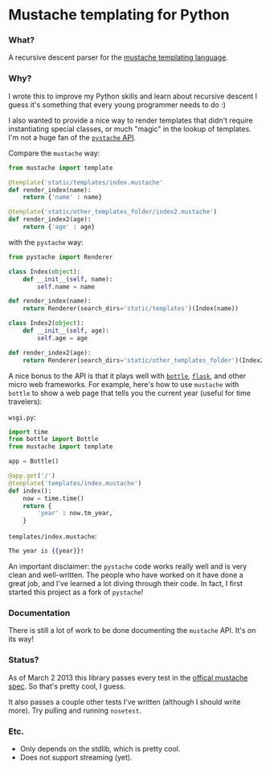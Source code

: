 # Mustache templating for Python

### What?
A recursive descent parser for the [mustache templating
language](http://mustache.github.com/).

### Why?

I wrote this to improve my Python skills and learn about recursive descent I
guess it's something that every young programmer needs to do :)

I also wanted to provide a nice way to render templates that didn't require
instantiating special classes, or much "magic" in the lookup of templates. I'm
not a huge fan of the [`pystache`
API](https://github.com/defunkt/pystache#use-it).

Compare the `mustache` way:

```python
from mustache import template

@template('static/templates/index.mustache'
def render_index(name):
    return {'name' : name}

@template('static/other_templates_folder/index2.mustache')
def render_index2(age):
    return {'age' : age}
```

with the `pystache` way:

```python
from pystache import Renderer

class Index(object):
    def __init__(self, name):
        self.name = name

def render_index(name):
    return Renderer(search_dirs='static/templates')(Index(name))

class Index2(object):
    def __init__(self, age):
        self.age = age

def render_index2(age):
    return Renderer(search_dirs='static/other_templates_folder')(Index2(name))
```

A nice bonus to the API is that it plays well with [`bottle`](bottlepy.org),
[`flask`](http://flask.pocoo.org/), and other micro web frameworks. For example,
here's how to use `mustache` with `bottle` to show a web page that tells you the
current year (useful for time travelers):

`wsgi.py`:

```python
import time
from bottle import Bottle
from mustache import template

app = Bottle()

@app.get('/')
@template('templates/index.mustache')
def index():
    now = time.time()
    return {
        'year' : now.tm_year,
    }
```

`templates/index.mustache`:

```mustache
The year is {{year}}!
```


An important disclaimer: the `pystache` code works really well and is very
clean and well-written. The people who have worked on it have done a great job, and I've
learned a lot diving through their code. In fact, I first started this project
as a fork of `pystache`!

### Documentation

There is still a lot of work to be done documenting the `mustache` API. It's on
its way!


### Status?
As of March 2 2013 this library passes every test in the
[offical mustache spec](https://github.com/mustache/spec/). So that's pretty cool, I guess.

It also passes a couple other tests I've written (although I should write more). Try pulling
and running `nosetest`. 


### Etc.
* Only depends on the stdlib, which is pretty cool.
* Does not support streaming (yet).

